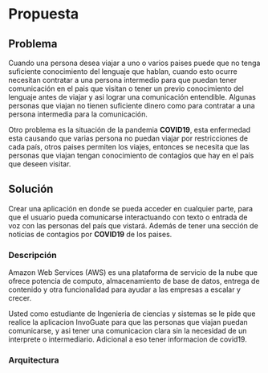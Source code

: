 # Propuesta

## Problema

Cuando una persona desea viajar a uno o varios paises puede que no tenga suficiente conocimiento del lenguaje que hablan, cuando esto ocurre necesitan contratar a una persona intermedio para que puedan tener comunicación en el pais que visitan o tener un previo conocimiento del lenguaje antes de viajar y asi lograr una comunicación entendible. Algunas personas que viajan no tienen suficiente dinero como para contratar a una persona intermedia para la comunicación.

Otro problema es la situación de la pandemia **COVID19**, esta enfermedad esta causando que varias persona no puedan viajar por restricciones de cada país, otros paises permiten los viajes, entonces se necesita que las personas que viajan tengan conocimiento de contagios que hay en el país que deseen visitar.

## Solución

Crear una aplicación en donde se pueda acceder en cualquier parte, para que el usuario pueda comunicarse interactuando con texto o entrada de voz con las personas del país que vistará. Además de tener una sección de noticias de contagios por **COVID19** de los paises.

### Descripción

Amazon Web Services (AWS) es una plataforma de servicio de la nube que ofrece potencia de computo, almacenamiento de base de datos, entrega de contenido y otra funcionalidad para ayudar a las empresas a escalar y crecer.

Usted como estudiante de Ingenieria de ciencias y sistemas se le pide que realice la  aplicacion InvoGuate para que las personas que viajan puedan comunicarse, y asi tener una comunicacion clara sin la necesidad de un interprete o intermediario. Adicional a eso tener informacion de covid19.

### Arquitectura
